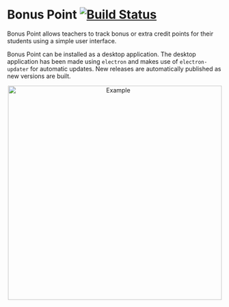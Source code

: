 # Bonus Point [![Build Status](https://travis-ci.org/mathhulk/bonus-point.svg?branch=master)](https://travis-ci.org/mathhulk/bonus-point)
Bonus Point allows teachers to track bonus or extra credit points for their students using a simple user interface.

Bonus Point can be installed as a desktop application. The desktop application has been made using `electron` and makes use of `electron-updater` for automatic updates. New releases are automatically published as new versions are built.

<p align="center">
   <a href="https://github.com/mathhulk/bonus-point"><img src="https://share.mathhulk.me/2018-05-26_18-00-02.png" alt="Example" width="500"></a>
</p>
